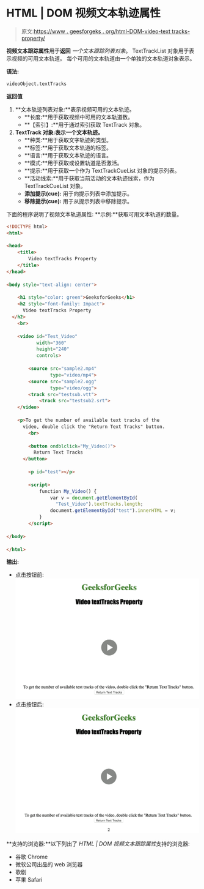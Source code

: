 # HTML | DOM 视频文本轨迹属性

> 原文:[https://www . geesforgeks . org/html-DOM-video-text tracks-property/](https://www.geeksforgeeks.org/html-dom-video-texttracks-property/)

**视频文本跟踪属性**用于**返回** *一个文本跟踪列表对象*。
TextTrackList 对象用于表示视频的可用文本轨道。
每个可用的文本轨道由一个单独的文本轨道对象表示。

**语法:**

```html
videoObject.textTracks
```

**返回值**

1.  **文本轨迹列表对象:**表示视频可用的文本轨迹。
    *   **长度:**用于获取视频中可用的文本轨道数。
    *   **【索引】:**用于通过索引获取 TextTrack 对象。
2.  **TextTrack 对象:表示一个文本轨迹。**
    *   **种类:**用于获取文字轨迹的类型。
    *   **标签:**用于获取文本轨道的标签。
    *   **语言:**用于获取文本轨迹的语言。
    *   **模式:**用于获取或设置轨道是否激活。
    *   **提示:**用于获取一个作为 TextTrackCueList 对象的提示列表。
    *   **活动线索:**用于获取当前活动的文本轨迹线索，作为 TextTrackCueList 对象。
    *   **添加提示(cue):** 用于向提示列表中添加提示。
    *   **移除提示(cue):** 用于从提示列表中移除提示。

下面的程序说明了视频文本轨道属性:
**示例:**获取可用文本轨道的数量。

```html
<!DOCTYPE html>
<html>

<head>
    <title>
        Video textTracks Property
    </title>
</head>

<body style="text-align: center">

    <h1 style="color: green">GeeksforGeeks</h1>
    <h2 style="font-family: Impact">
      Video textTracks Property
  </h2>
    <br>

    <video id="Test_Video" 
           width="360" 
           height="240"
           controls>

        <source src="sample2.mp4" 
                type="video/mp4">
        <source src="sample2.ogg" 
                type="video/ogg">
        <track src="testsub.vtt">
            <track src="testsub2.srt">
    </video>

    <p>To get the number of available text tracks of the 
      video, double click the "Return Text Tracks" button.
        <br>

        <button ondblclick="My_Video()">
          Return Text Tracks
      </button>

        <p id="test"></p>

        <script>
            function My_Video() {
                var v = document.getElementById(
                  "Test_Video").textTracks.length;
                document.getElementById("test").innerHTML = v;
            }
        </script>

</body>

</html>
```

**输出:**

*   点击按钮前:
    ![](img/43d17683ae35ccad723c17654f0cb2d3.png)
*   点击按钮后:
    ![](img/2a0155ec3f07189369958a874f197176.png)

**支持的浏览器:**以下列出了 *HTML | DOM 视频文本跟踪属性*支持的浏览器:

*   谷歌 Chrome
*   微软公司出品的 web 浏览器
*   歌剧
*   苹果 Safari